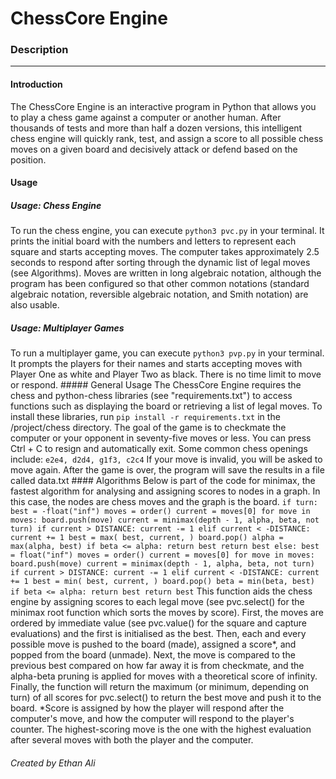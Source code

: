 # ChessCore Engine 
### Description 
---------- 
#### Introduction 
The ChessCore Engine is an interactive program in Python that allows you to play a chess game against a computer or another human. After thousands of tests and more than half a dozen versions, this intelligent chess engine will quickly rank, test, and assign a score to all possible chess moves on a given board and decisively attack or defend based on the position. 

#### Usage 
##### Usage: Chess Engine 
To run the chess engine, you can execute ``` python3 pvc.py ``` in your terminal. It prints the initial board with the numbers and letters to represent each square and starts accepting moves. The computer takes approximately 2.5 seconds to respond after sorting through the dynamic list of legal moves (see Algorithms). Moves are written in long algebraic notation, although the program has been configured so that other common notations (standard algebraic notation, reversible algebraic notation, and Smith notation) are also usable. 

##### Usage: Multiplayer Games 
To run a multiplayer game, you can execute ``` python3 pvp.py ``` in your terminal. It prompts the players for their names and starts accepting moves with Player One as white and Player Two as black. There is no time limit to move or respond. ##### General Usage The ChessCore Engine requires the chess and python-chess libraries (see "requirements.txt") to access functions such as displaying the board or retrieving a list of legal moves. To install these libraries, run
``` pip install -r requirements.txt ``` in the /project/chess directory. The goal of the game is to checkmate the computer or your opponent in seventy-five moves or less. You can press Ctrl + C to resign and automatically exit. Some common chess openings include: ``` e2e4, d2d4, g1f3, c2c4 ``` If your move is invalid, you will be asked to move again. After the game is over, the program will save the results in a file called data.txt #### Algorithms Below is part of the code for minimax, the fastest algorithm for analysing and assigning scores to nodes in a graph. In this case, the nodes are chess moves and the graph is the board. ``` if turn: best = -float("inf") moves = order() current = moves[0] for move in moves: board.push(move) current = minimax(depth - 1, alpha, beta, not turn) if current > DISTANCE: current -= 1 elif current < -DISTANCE: current += 1 best = max( best, current, ) board.pop() alpha = max(alpha, best) if beta <= alpha: return best return best else: best = float("inf") moves = order() current = moves[0] for move in moves: board.push(move) current = minimax(depth - 1, alpha, beta, not turn) if current > DISTANCE: current -= 1 elif current < -DISTANCE: current += 1 best = min( best, current, ) board.pop() beta = min(beta, best) if beta <= alpha: return best return best ``` This function aids the chess engine by assigning scores to each legal move (see pvc.select() for the minimax root function which sorts the moves by score). First, the moves are ordered by immediate value (see pvc.value() for the square and capture evaluations) and the first is initialised as the best. Then, each and every possible move is pushed to the board (made), assigned a score*, and popped from the board (unmade). Next, the move is compared to the previous best compared on how far away it is from checkmate, and the alpha-beta pruning is applied for moves with a theoretical score of infinity. Finally, the function will return the maximum (or minimum, depending on turn) of all scores for pvc.select() to return the best move and push it to the board. 
*Score is assigned by how the player will respond after the computer's move, and how the computer will respond to the player's counter. The highest-scoring move is the one with the highest evaluation after several moves with both the player and the computer. 
###### Created by Ethan Ali
